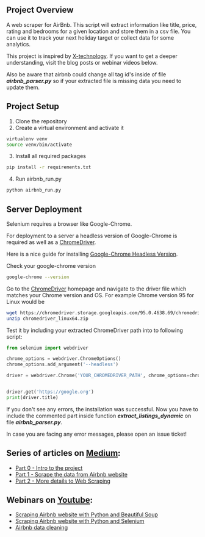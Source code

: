 ## Project Overview

A web scraper for AirBnb. This script will extract information like title, price, rating and bedrooms for a given location and store them in a csv file. You can use it to track your next holiday target or collect data for some analytics.

This project is inspired by [X-technology](https://github.com/x-technology/airbnb-analytics). If you want to get a deeper understanding, visit the blog posts or webinar videos below.

Also be aware that airbnb could change all tag id's inside of file ***airbnb_parser.py*** so if your extracted file is missing data you need to update them.

## Project Setup

1. Clone the repository
2. Create a virtual environment and activate it

```bash
virtualenv venv
source venv/bin/activate
```
3. Install all required packages
```bash
pip install -r requirements.txt
```
4. Run airbnb_run.py
```bash
python airbnb_run.py
```

## Server Deployment

Selenium requires a browser like Google-Chrome.

For deployment to a server a headless version of Google-Chrome is required as well as a [ChromeDriver](https://chromedriver.chromium.org/).

Here is a nice guide for installing [Google-Chrome Headless Version](https://www.notion.so/Chromedriver-Error-caa1ab54c6684318bb60a4bc6caac7b5#f48813bee20c44b8963667c41a80b266).

Check your google-chrome version

```bash
google-chrome --version
```

Go to the [ChromeDriver](https://chromedriver.chromium.org/) homepage and navigate to the driver file which matches your Chrome version and OS. For example Chrome version 95 for Linux would be

```bash
wget https://chromedriver.storage.googleapis.com/95.0.4638.69/chromedriver_linux64.zip
unzip chromedriver_linux64.zip
```

Test it by including your extracted ChromeDriver path into to following script:

```python
from selenium import webdriver

chrome_options = webdriver.ChromeOptions()
chrome_options.add_argument('--headless')

driver = webdriver.Chrome('YOUR_CHROMEDRIVER_PATH', chrome_options=chrome_options,  service_args=['--verbose'])


driver.get('https://google.org')
print(driver.title)
```

If you don't see any errors, the installation was successful. Now you have to include the commented part inside function ***extract_listings_dynamic*** on file ***airbnb_parser.py***.

In case you are facing any error messages, please open an issue ticket! 

## Series of articles on [Medium](https://smithio.medium.com):
- [Part 0 - Intro to the project](https://smithio.medium.com/educational-data-science-project-b4f54c7cab19)
- [Part 1 - Scrape the data from Airbnb website](https://smithio.medium.com/scraping-airbnb-website-with-python-beautiful-soup-and-selenium-8ec86e327b6c)
- [Part 2 - More details to Web Scraping](https://smithio.medium.com/more-details-to-web-scraping-with-python-and-selenium-c32ac614c558)

## Webinars on [Youtube](https://www.youtube.com/channel/UCQZNnzybEi0vvNbeDB0qABQ):
- [Scraping Airbnb website with Python and Beautiful Soup](https://youtu.be/B7uOXdHc8jc)
- [Scraping Airbnb website with Python and Selenium](https://youtu.be/L8ooiuBnZ8M)
- [Airbnb data cleaning](https://www.youtube.com/watch?v=6iJ8MMDNQ9c&t=86s)
